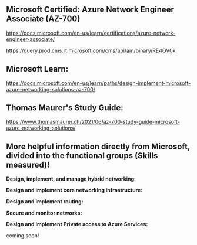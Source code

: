 Microsoft Certified: Azure Network Engineer Associate (AZ-700)
-------------------
https://docs.microsoft.com/en-us/learn/certifications/azure-network-engineer-associate/

https://query.prod.cms.rt.microsoft.com/cms/api/am/binary/RE4OV0k

Microsoft Learn:
-------------------
https://docs.microsoft.com/en-us/learn/paths/design-implement-microsoft-azure-networking-solutions-az-700/

Thomas Maurer's Study Guide:  
-------------------
https://www.thomasmaurer.ch/2021/06/az-700-study-guide-microsoft-azure-networking-solutions/

More helpful information directly from Microsoft, divided into the functional groups (Skills measured)!
-------------------

**Design, implement, and manage hybrid networking:**

**Design and implement core networking infrastructure:**

**Design and implement routing:**

**Secure and monitor networks:**

**Design and implement Private access to Azure Services:**


coming soon!
